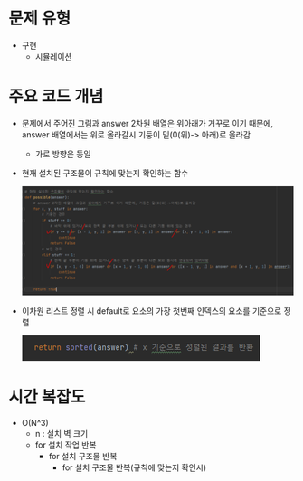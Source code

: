 # 문제 유형
- 구현
  - 시뮬레이션

# 주요 코드 개념
- 문제에서 주어진 그림과 answer 2차원 배열은 위아래가 거꾸로 이기 때문에, answer 배열에서는 위로 올라갈시 기둥이 밑(0(위)-> 아래)로 올라감
  - 가로 방향은 동일
- 현재 설치된 구조물이 규칙에 맞는지 확인하는 함수
  
  ![img_10.png](캡처이미지/img_10.png)
- 이차원 리스트 정렬 시 default로 요소의 가장 첫번째 인덱스의 요소를 기준으로 정렬

  ![img_9.png](캡처이미지/img_9.png)

# 시간 복잡도
- O(N^3)
  - n : 설치 벽 크기 
  - for 설치 작업 반복 
    - for 설치 구조물 반복
      - for 설치 구조물 반복(규칙에 맞는지 확인시) 
